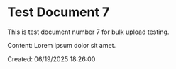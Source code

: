 ﻿# Test Document 7

This is test document number 7 for bulk upload testing.

Content: Lorem ipsum dolor sit amet.

Created: 06/19/2025 18:26:00
